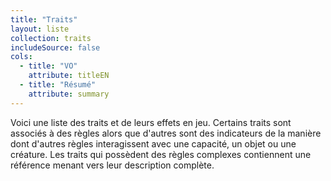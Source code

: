 ```yaml
---
title: "Traits"
layout: liste
collection: traits
includeSource: false
cols:
  - title: "VO"
    attribute: titleEN
  - title: "Résumé"
    attribute: summary
---
```


Voici une liste des traits et de leurs effets en jeu. Certains traits sont associés à des règles alors que d'autres sont des indicateurs de la manière dont d'autres règles interagissent avec une capacité, un objet ou une créature. Les traits qui possèdent des règles complexes contiennent une référence menant vers leur description complète.

